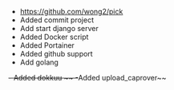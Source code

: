 - https://github.com/wong2/pick
- Added commit project
- Add start django server
- Added Docker script 
- Added Portainer
- Added github support
- Add golang 





~~- Added dokkuu  ~~
-~~Added upload_caprover~~


